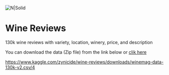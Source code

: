 ![N|Solid](https://www.kaggle.com/static/images/site-logo.png)
# Wine Reviews
130k wine reviews with variety, location, winery, price, and description 

You can download the data (Zip file) from the link below or [clik here](https://www.kaggle.com/zynicide/wine-reviews/downloads/winemag-data-130k-v2.csv/4)

https://www.kaggle.com/zynicide/wine-reviews/downloads/winemag-data-130k-v2.csv/4
